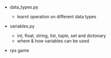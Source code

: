 - data_types.py

  - learnt operation on different data types

- variables.py

  - int, float, string, list, tuple, set and dictonary
  - where & how variables can be used

- rps game
